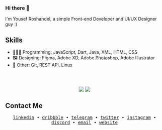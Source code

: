 ### Hi there 👋

I'm Yousef Roshandel, a simple Front-end Developer and UI/UX Designer guy :)

## Skills
- 👨🏻‍💻 Programming: JavaScript, Dart, Java, XML, HTML, CSS
- 🖼️ Designing: Figma, Adobe XD, Adobe Photoshop, Adobe Illustrator
- 💽 Other: Git, REST API, Linux

##
<br/>
<p align="center">
	<img src="https://github-readme-stats.vercel.app/api?username=yrlp98&theme=blue-green&count_private=true&show_icons=true&hide_border=true" >
	<img src="https://github-readme-streak-stats.herokuapp.com?user=yrlp98&theme=blue-green&hide_border=true&date_format=M%20j%5B%2C%20Y%5D" >
</p>

## Contact Me
<p align="center">
  <samp>
    <a href="https://linkedin.com/in/YRlp98">linkedin</a> •
    <a href="https://dribbble.com/YRlp98">dribbble</a> •
    <a href="https://t.me/YRlp98">telegram</a> •
		<a href="https://twitter.com/YRlp98">twitter</a> •
		<a href="https://instagram.com/WilliamGates99">instagram</a> •
    <a href="https://discord.com/users/213948450147008513">discord</a> •
    <a href="mailto:hello@yrlp.ir">email</a> •
    <a href="https://yrlp.ir">website</a>
  </samp>
</p>
